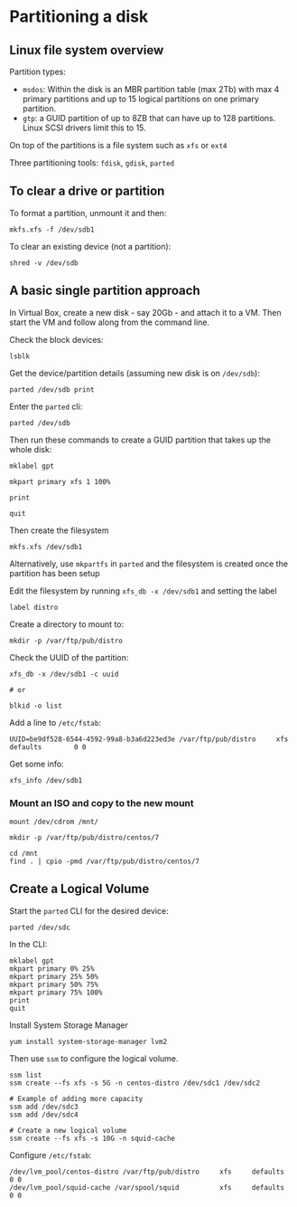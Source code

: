 # Partitioning a disk

## Linux file system overview

Partition types:

* `msdos`: Within the disk is an MBR partition table (max 2Tb) with max 4 primary partitions and up to 15 logical partitions on one primary partition. 
* `gtp`: a GUID partition of up to 8ZB that can have up to 128 partitions. Linux SCSI drivers limit this to 15.

On top of the partitions is a file system such as `xfs` or `ext4`

Three partitioning tools: `fdisk`, `gdisk`, `parted`

## To clear a drive or partition

To format a partition, unmount it and then:

    mkfs.xfs -f /dev/sdb1

To clear an existing device (not a partition):

    shred -v /dev/sdb

## A basic single partition approach

In Virtual Box, create a new disk - say 20Gb - and attach it to a VM. Then start the VM
and follow along from the command line.

Check the block devices:

    lsblk

Get the device/partition details (assuming new disk is on `/dev/sdb`):

    parted /dev/sdb print

Enter the `parted` cli:

    parted /dev/sdb

Then run these commands to create a GUID partition that takes up the whole disk:

    mklabel gpt

    mkpart primary xfs 1 100%

    print

    quit

Then create the filesystem

    mkfs.xfs /dev/sdb1

Alternatively, use `mkpartfs` in `parted` and the filesystem is created once the partition has been setup

Edit the filesystem by running `xfs_db -x /dev/sdb1` and setting the label

    label distro

Create a directory to mount to:

    mkdir -p /var/ftp/pub/distro

Check the UUID of the partition:

    xfs_db -x /dev/sdb1 -c uuid

    # or

    blkid -o list

Add a line to `/etc/fstab`:

    UUID=be9df528-6544-4592-99a8-b3a6d223ed3e /var/ftp/pub/distro     xfs     defaults        0 0

Get some info:

    xfs_info /dev/sdb1

### Mount an ISO and copy to the new mount

    mount /dev/cdrom /mnt/
    
    mkdir -p /var/ftp/pub/distro/centos/7

    cd /mnt
    find . | cpio -pmd /var/ftp/pub/distro/centos/7
    

## Create a Logical Volume

Start the `parted` CLI for the desired device:

    parted /dev/sdc

In the CLI:

    mklabel gpt
    mkpart primary 0% 25%
    mkpart primary 25% 50%
    mkpart primary 50% 75%
    mkpart primary 75% 100%
    print
    quit

Install System Storage Manager

    yum install system-storage-manager lvm2

Then use `ssm` to configure the logical volume.

    ssm list
    ssm create --fs xfs -s 5G -n centos-distro /dev/sdc1 /dev/sdc2

    # Example of adding more capacity
    ssm add /dev/sdc3
    ssm add /dev/sdc4

    # Create a new logical volume
    ssm create --fs xfs -s 10G -n squid-cache

Configure `/etc/fstab`:

    /dev/lvm_pool/centos-distro /var/ftp/pub/distro     xfs     defaults        0 0
    /dev/lvm_pool/squid-cache /var/spool/squid          xfs     defaults        0 0


